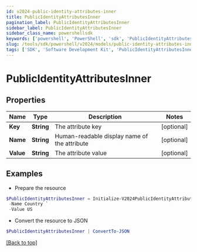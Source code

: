 ```yaml
---
id: v2024-public-identity-attributes-inner
title: PublicIdentityAttributesInner
pagination_label: PublicIdentityAttributesInner
sidebar_label: PublicIdentityAttributesInner
sidebar_class_name: powershellsdk
keywords: ['powershell', 'PowerShell', 'sdk', 'PublicIdentityAttributesInner', 'V2024PublicIdentityAttributesInner'] 
slug: /tools/sdk/powershell/v2024/models/public-identity-attributes-inner
tags: ['SDK', 'Software Development Kit', 'PublicIdentityAttributesInner', 'V2024PublicIdentityAttributesInner']
---
```



# PublicIdentityAttributesInner

## Properties

Name | Type | Description | Notes
------------ | ------------- | ------------- | -------------
**Key** | **String** | The attribute key | [optional] 
**Name** | **String** | Human-readable display name of the attribute | [optional] 
**Value** | **String** | The attribute value | [optional] 

## Examples

- Prepare the resource
```powershell
$PublicIdentityAttributesInner = Initialize-V2024PublicIdentityAttributesInner  -Key country `
 -Name Country `
 -Value US
```

- Convert the resource to JSON
```powershell
$PublicIdentityAttributesInner | ConvertTo-JSON
```


[[Back to top]](#) 

